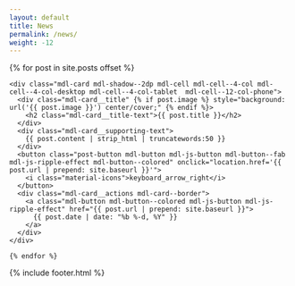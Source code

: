 ```yaml
---
layout: default
title: News
permalink: /news/
weight: -12
---
```

<div class="mdl-grid newspost-grid">

{% for post in site.posts offset %}

    <div class="mdl-card mdl-shadow--2dp mdl-cell mdl-cell--4-col mdl-cell--4-col-desktop mdl-cell--4-col-tablet  mdl-cell--12-col-phone">
      <div class="mdl-card__title" {% if post.image %} style="background: url('{{ post.image }}') center/cover;" {% endif %}>
        <h2 class="mdl-card__title-text">{{ post.title }}</h2>
      </div>
      <div class="mdl-card__supporting-text">
        {{ post.content | strip_html | truncatewords:50 }}
      </div>
      <button class="post-button mdl-button mdl-js-button mdl-button--fab mdl-js-ripple-effect mdl-button--colored" onclick="location.href='{{ post.url | prepend: site.baseurl }}'">
        <i class="material-icons">keyboard_arrow_right</i>
      </button>
      <div class="mdl-card__actions mdl-card--border">
        <a class="mdl-button mdl-button--colored mdl-js-button mdl-js-ripple-effect" href="{{ post.url | prepend: site.baseurl }}">
          {{ post.date | date: "%b %-d, %Y" }}
        </a>
      </div>
    </div>

    {% endfor %}

</div>

{% include footer.html %}